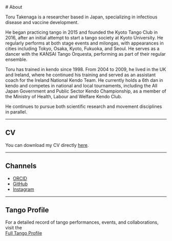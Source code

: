 <link rel="stylesheet" href="/style.css">
# About

Toru Takenaga is a researcher based in Japan, specializing in infectious disease and vaccine development.

He began practicing tango in 2015 and founded the Kyoto Tango Club in 2016, after an initial attempt to start a tango society at Kyoto University. He regularly performs at both stage events and milongas, with appearances in cities including Tokyo, Osaka, Kyoto, Fukuoka, and Seoul. He serves as a dancer with the KANSAI Tango Orquesta, performing as part of their regular ensemble.

Toru has trained in kendo since 1998. From 2004 to 2009, he lived in the UK and Ireland, where he continued his training and served as an assistant coach for the Ireland National Kendo Team. He currently holds a 6th dan in kendo and competes in national and local tournaments, including the All Japan Government and Public Sector Kendo Championship, as a member of the Ministry of Health, Labour and Welfare Kendo Club.

He continues to pursue both scientific research and movement disciplines in parallel.

---

## CV

You can download my CV directly [here](/CV_25.pdf).

---

## Channels

* [ORCID](https://orcid.org/0000-0002-1277-4156)
* [GitHub](https://github.com/torutakenaga)
* [Instagram](https://instagram.com/toru_takenaga)

---

## Tango Profile

For a detailed record of tango performances, events, and collaborations, visit the  
[Full Tango Profile](/profile)

